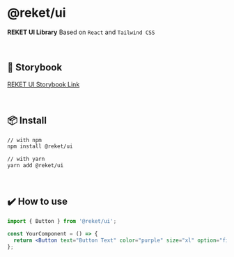 # @reket/ui

<strong>REKET UI Library</strong> Based on `React` and `Tailwind CSS`

<br />

## 📒 Storybook

<a href="https://gcandcompany.github.io/reket-ui/" target="_blank">REKET UI Storybook Link</a>

<br />

## 📦 Install

```sh
// with npm
npm install @reket/ui

// with yarn
yarn add @reket/ui
```

<br />

## ✔️ How to use

```jsx
import { Button } from '@reket/ui';

const YourComponent = () => {
  return <Button text="Button Text" color="purple" size="xl" option="filled" />;
};
```
